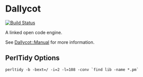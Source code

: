 Dallycot
========

[![Build Status](https://travis-ci.org/jgsmith/perl-Dallycot.svg?branch=master)](https://travis-ci.org/jgsmith/perl-Dallycot)

A linked open code engine.

See [Dallycot::Manual](./lib/Dallycot/Manual.pod) for more information.

## PerlTidy Options

```
perltidy -b -bext=/ -i=2 -l=108 -conv `find lib -name *.pm`
```
